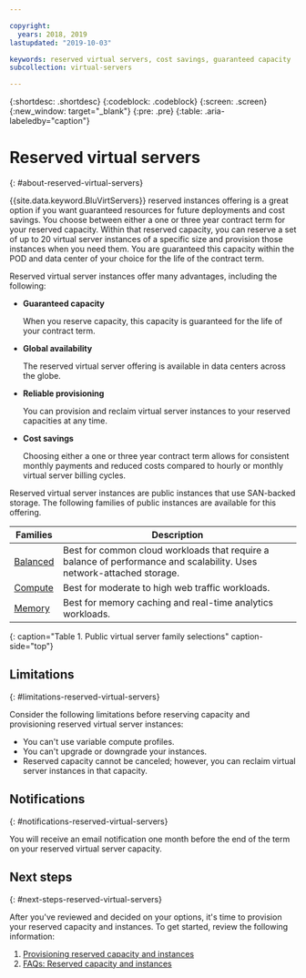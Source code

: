 ```yaml
---

copyright:
  years: 2018, 2019
lastupdated: "2019-10-03"

keywords: reserved virtual servers, cost savings, guaranteed capacity 
subcollection: virtual-servers

---
```


{:shortdesc: .shortdesc}
{:codeblock: .codeblock}
{:screen: .screen}
{:new_window: target="_blank"}
{:pre: .pre}
{:table: .aria-labeledby="caption"}

# Reserved virtual servers
{: #about-reserved-virtual-servers}

{{site.data.keyword.BluVirtServers}} reserved instances offering is a great option if you want guaranteed resources for future deployments and cost savings. You choose between either a one or three year contract term for your reserved capacity. Within that reserved capacity, you can reserve a set of up to 20 virtual server instances of a specific size and provision those instances when you need them. You are guaranteed this capacity within the POD and data center of your choice for the life of the contract term.

Reserved virtual server instances offer many advantages, including the following:

* **Guaranteed capacity**

    When you reserve capacity, this capacity is guaranteed for the life of your contract term. 
    
* **Global availability**
    
    The reserved virtual server offering is available in data centers across the globe.

* **Reliable provisioning**
   
   You can provision and reclaim virtual server instances to your reserved capacities at any time.

* **Cost savings**
    
    Choosing either a one or three year contract term allows for consistent monthly payments and reduced costs compared to hourly or monthly virtual server billing cycles.

Reserved virtual server instances are public instances that use SAN-backed storage. The following families of public instances are available for this offering.

| Families  | Description                                                                                              |
| ----------------------- | -------------------------------------------------------------------------------------------------------- | 
| [Balanced](/docs/virtual-servers?topic=virtual-servers-about-virtual-server-profiles#balanced) | Best for common cloud workloads that require a balance of performance and scalability. Uses network-attached storage.|
| [Compute](/docs/virtual-servers?topic=virtual-servers-about-virtual-server-profiles#compute) | Best for moderate to high web traffic workloads.|
| [Memory](/docs/virtual-servers?topic=virtual-servers-about-virtual-server-profiles#memory)  | Best for memory caching and real-time analytics workloads. |
{: caption="Table 1. Public virtual server family selections" caption-side="top"}

## Limitations 
{: #limitations-reserved-virtual-servers}

Consider the following limitations before reserving capacity and provisioning reserved virtual server instances:
  
  * You can't use variable compute profiles.
  * You can't upgrade or downgrade your instances.
  * Reserved capacity cannot be canceled; however, you can reclaim virtual server instances in that capacity.
    
## Notifications
{: #notifications-reserved-virtual-servers}

You will receive an email notification one month before the end of the term on your reserved virtual server capacity.

## Next steps
{: #next-steps-reserved-virtual-servers}

After you've reviewed and decided on your options, it's time to provision your reserved capacity and instances. To get started, review the following information:

   1. [Provisioning reserved capacity and instances](/docs/virtual-servers?topic=virtual-servers-provisioning-reserved-capacity-and-instances#provisioning-reserved-capacity-and-instances)
   2. [FAQs: Reserved capacity and instances](/docs/virtual-servers?topic=virtual-servers-faqs-reserved-capacity-and-instances#faqs-reserved-capacity-and-instances)

